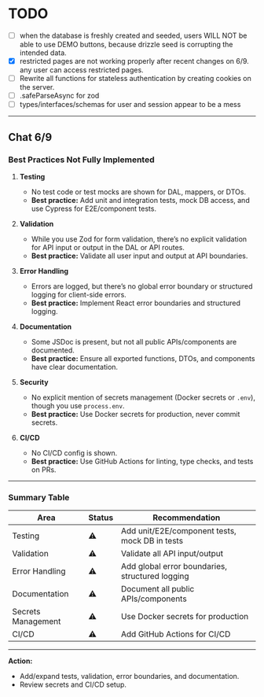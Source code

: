 # TODO

- [ ] when the database is freshly created and seeded, users WILL NOT be able to use DEMO buttons, because drizzle seed is corrupting the intended data.  
- [x] restricted pages are not working properly after recent changes on 6/9. any user can access restricted pages.
- [ ] Rewrite all functions for stateless authentication by creating cookies on the server.
- [ ] .safeParseAsync for zod
- [ ] types/interfaces/schemas for user and session appear to be a mess

---


## Chat 6/9

### **Best Practices Not Fully Implemented**

1. **Testing**
    - No test code or test mocks are shown for DAL, mappers, or DTOs.
    - **Best practice:** Add unit and integration tests, mock DB access, and use Cypress for E2E/component tests.

2. **Validation**
    - While you use Zod for form validation, there’s no explicit validation for API input or output in the DAL or API routes.
    - **Best practice:** Validate all user input and output at API boundaries.

3. **Error Handling**
    - Errors are logged, but there’s no global error boundary or structured logging for client-side errors.
    - **Best practice:** Implement React error boundaries and structured logging.

4. **Documentation**
    - Some JSDoc is present, but not all public APIs/components are documented.
    - **Best practice:** Ensure all exported functions, DTOs, and components have clear documentation.

5. **Security**
    - No explicit mention of secrets management (Docker secrets or `.env`), though you use `process.env`.
    - **Best practice:** Use Docker secrets for production, never commit secrets.

6. **CI/CD**
    - No CI/CD config is shown.
    - **Best practice:** Use GitHub Actions for linting, type checks, and tests on PRs.

---

### **Summary Table**

| Area                | Status         | Recommendation                                      |
|---------------------|---------------|-----------------------------------------------------|
| Testing             | ⚠️            | Add unit/E2E/component tests, mock DB in tests      |
| Validation          | ⚠️            | Validate all API input/output                       |
| Error Handling      | ⚠️            | Add global error boundaries, structured logging     |
| Documentation       | ⚠️            | Document all public APIs/components                 |
| Secrets Management  | ⚠️            | Use Docker secrets for production                   |
| CI/CD               | ⚠️            | Add GitHub Actions for CI/CD                        |

---

**Action:**
- Add/expand tests, validation, error boundaries, and documentation.
- Review secrets and CI/CD setup.

